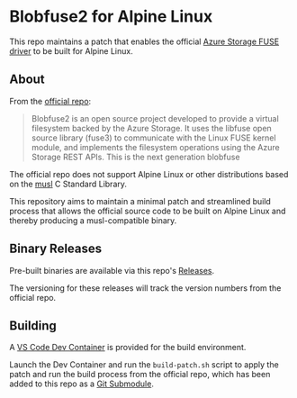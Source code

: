 # Blobfuse2 for Alpine Linux

This repo maintains a patch that enables the official [Azure Storage FUSE driver](https://github.com/Azure/azure-storage-fuse) to be built for Alpine Linux.

## About

From the [official repo]((https://github.com/Azure/azure-storage-fuse)):

>Blobfuse2 is an open source project developed to provide a virtual filesystem backed by the Azure Storage. It uses the libfuse open source library (fuse3) to communicate with the Linux FUSE kernel module, and implements the filesystem operations using the Azure Storage REST APIs. This is the next generation blobfuse

The official repo does not support Alpine Linux or other distributions based on the [musl](https://en.wikipedia.org/wiki/Musl) C Standard Library.

This repository aims to maintain a minimal patch and streamlined build process that allows the official source code to be built on Alpine Linux and thereby producing a musl-compatible binary.

## Binary Releases

Pre-built binaries are available via this repo's [Releases](https://github.com/endjin/azure-storage-fuse-alpine/releases).

The versioning for these releases will track the version numbers from the official repo.

## Building

A [VS Code Dev Container](https://code.visualstudio.com/docs/devcontainers/containers) is provided for the build environment.

Launch the Dev Container and run the `build-patch.sh` script to apply the patch and run the build process from the official repo, which has been added to this repo as a [Git Submodule](https://git-scm.com/book/en/v2/Git-Tools-Submodules).